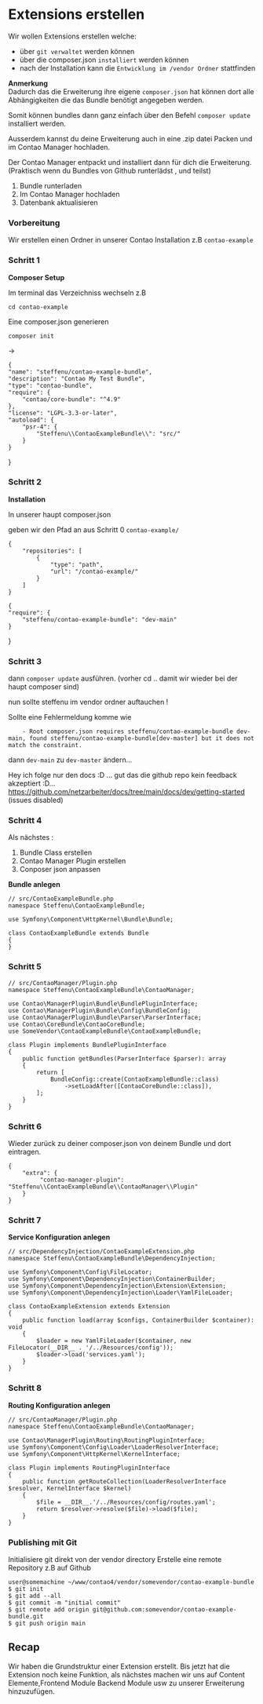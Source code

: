 # Extensions erstellen



Wir wollen Extensions erstellen welche:

- über `git verwaltet` werden können
- über die composer.json `installiert` werden können
- nach der Installation kann die `Entwicklung im /vendor Ordner` stattfinden


**Anmerkung** <br>
Dadurch das die Erweiterung ihre eigene ``composer.json``
hat können dort alle Abhängigkeiten die das Bundle benötigt angegeben
werden.

Somit können bundles dann ganz einfach über den Befehl
`composer update` installiert werden.

Ausserdem kannst du deine Erweiterung auch
in eine .zip datei Packen und im Contao Manager hochladen.

Der Contao Manager entpackt und installiert dann für dich 
die Erweiterung. (Praktisch wenn du Bundles von Github runterlädst , und teilst)

1. Bundle runterladen
2. Im Contao Manager hochladen
3. Datenbank aktualisieren


### Vorbereitung

Wir erstellen einen Ordner in unserer Contao Installation z.B
`contao-example`

### Schritt 1

**Composer Setup**

Im terminal das Verzeichniss wechseln z.B

    cd contao-example

Eine composer.json generieren

    composer init

->

    {
    "name": "steffenu/contao-example-bundle",
    "description": "Contao My Test Bundle",
    "type": "contao-bundle",
    "require": {
        "contao/core-bundle": "^4.9"
    },
    "license": "LGPL-3.3-or-later",
    "autoload": {
        "psr-4": {
            "Steffenu\\ContaoExampleBundle\\": "src/"
        }
    }
}



### Schritt 2

**Installation**

In unserer haupt composer.json 

geben wir den Pfad an aus Schritt 0
``contao-example/``



    {
        "repositories": [
            {
                "type": "path",
                "url": "/contao-example/"
            }
        ]
    }

    {
    "require": {
        "steffenu/contao-example-bundle": "dev-main"
    }
}


### Schritt 3

dann `composer update` ausführen. (vorher cd .. damit wir wieder
bei der haupt composer sind)

nun sollte steffenu im vendor ordner auftauchen !

Sollte eine Fehlermeldung komme wie 

        - Root composer.json requires steffenu/contao-example-bundle dev-main, found steffenu/contao-example-bundle[dev-master] but it does not match the constraint.

dann `dev-main` zu `dev-master` ändern...

Hey ich folge nur den docs :D ... 
gut das die github repo kein feedback akzeptiert :D...
https://github.com/netzarbeiter/docs/tree/main/docs/dev/getting-started
(issues disabled)


### Schritt 4

Als nächstes :
1. Bundle Class erstellen
2. Contao Manager Plugin erstellen
3. Conposer json anpassen


**Bundle anlegen**

    // src/ContaoExampleBundle.php
    namespace Steffenu\ContaoExampleBundle;
    
    use Symfony\Component\HttpKernel\Bundle\Bundle;
    
    class ContaoExampleBundle extends Bundle
    {
    }

### Schritt 5

    // src/ContaoManager/Plugin.php
    namespace Steffenu\ContaoExampleBundle\ContaoManager;
    
    use Contao\ManagerPlugin\Bundle\BundlePluginInterface;
    use Contao\ManagerPlugin\Bundle\Config\BundleConfig;
    use Contao\ManagerPlugin\Bundle\Parser\ParserInterface;
    use Contao\CoreBundle\ContaoCoreBundle;
    use SomeVendor\ContaoExampleBundle\ContaoExampleBundle;
    
    class Plugin implements BundlePluginInterface
    {
        public function getBundles(ParserInterface $parser): array
        {
            return [
                BundleConfig::create(ContaoExampleBundle::class)
                    ->setLoadAfter([ContaoCoreBundle::class]),
            ];
        }
    }


### Schritt 6

Wieder zurück zu deiner composer.json von deinem Bundle
und dort eintragen.

    {
        "extra": {
             "contao-manager-plugin": "Steffenu\\ContaoExampleBundle\\ContaoManager\\Plugin"
        }
    }


### Schritt 7

**Service Konfiguration anlegen**


    // src/DependencyInjection/ContaoExampleExtension.php
    namespace Steffenu\ContaoExampleBundle\DependencyInjection;
    
    use Symfony\Component\Config\FileLocator;
    use Symfony\Component\DependencyInjection\ContainerBuilder;
    use Symfony\Component\DependencyInjection\Extension\Extension;
    use Symfony\Component\DependencyInjection\Loader\YamlFileLoader;
    
    class ContaoExampleExtension extends Extension
    {
        public function load(array $configs, ContainerBuilder $container): void
        {
            $loader = new YamlFileLoader($container, new FileLocator(__DIR__ . '/../Resources/config'));
            $loader->load('services.yaml');
        }
    }


### Schritt 8

**Routing Konfiguration anlegen**


    // src/ContaoManager/Plugin.php
    namespace Steffenu\ContaoExampleBundle\ContaoManager;
    
    use Contao\ManagerPlugin\Routing\RoutingPluginInterface;
    use Symfony\Component\Config\Loader\LoaderResolverInterface;
    use Symfony\Component\HttpKernel\KernelInterface;
    
    class Plugin implements RoutingPluginInterface
    {
        public function getRouteCollection(LoaderResolverInterface $resolver, KernelInterface $kernel)
        {
            $file = __DIR__.'/../Resources/config/routes.yaml';
            return $resolver->resolve($file)->load($file);
        }
    }


### Publishing mit Git


Initialisiere git direkt von der vendor directory
Erstelle eine remote Repository z.B auf Github


    user@somemachine ~/www/contao4/vendor/somevendor/contao-example-bundle
    $ git init
    $ git add --all
    $ git commit -m "initial commit"
    $ git remote add origin git@github.com:somevendor/contao-example-bundle.git
    $ git push origin main


## Recap

Wir haben die Grundstruktur einer Extension erstellt.
Bis jetzt hat die Extension noch keine Funktion, 
als nächstes machen wir uns auf Content Elemente,Frontend Module
Backend Module usw zu unserer Erweiterung hinzuzufügen.